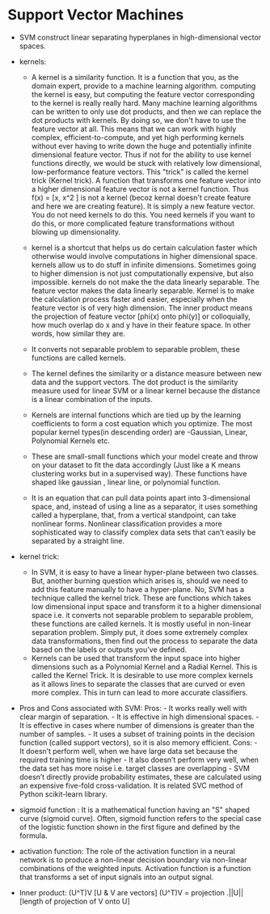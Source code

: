 # Support Vector Machines

  - SVM construct linear separating hyperplanes in high-dimensional vector spaces.
  - kernels: 
	- A kernel is a similarity function. It is a function that you, as the domain expert, provide 
		to a machine learning algorithm. computing the kernel is easy, but computing the feature 
		vector corresponding to the kernel is really really hard. Many machine learning algorithms
		can be written to only use dot products, and then we can replace the dot products with kernels.
		By doing so, we don't have to use the feature vector at all. This means that we can work with 
		highly complex, efficient-to-compute, and yet high performing kernels without ever having to 
		write down the huge and potentially infinite dimensional feature vector. Thus if not for the 
		ability to use kernel functions directly, we would be stuck with relatively low dimensional, 
		low-performance feature vectors. This "trick" is called the kernel trick (Kernel trick). 
		A function that transforms one feature vector into a higher dimensional feature vector is 
		not a kernel function. Thus f(x) = [x, x^2 ] is not a kernel (becoz kernal doesn't create 
		feature and here we are creating feature). It is simply a new feature vector. You do not need 
		kernels to do this. You need kernels if you want to do this, or more complicated feature 
		transformations without blowing up dimensionality.
		
					
	- kernel is a shortcut that helps us do certain calculation faster which otherwise would involve 
		computations in higher dimensional space. kernels allow us to do stuff in infinite dimensions. 
		Sometimes going to higher dimension is not just computationally expensive, but also impossible. 
		kernels do not make the the data linearly separable. The feature vector makes the data linearly 
		separable. Kernel is to make the calculation process faster and easier, especially when 
		the feature vector is of very high dimension. The inner product means the projection of feature 
		vector [phi(x) onto phi(y)] or colloquially, how much overlap do x and y have in their 
		feature space. In other words, how similar they are.
					
	- It converts not separable problem to separable problem, these functions are called kernels. 
	- The kernel defines the similarity or a distance measure between new data and the support vectors. 
		The dot product is the similarity measure used for linear SVM or a linear kernel because 
		the distance is a linear combination of the inputs.
	- Kernels are internal functions which are tied up by the learning coefficients to form a cost 
		equation which you optimize. The most popular kernel types(in descending order) are -Gaussian, 
		Linear, Polynomial Kernels etc.
	- These are small-small functions which your model create and throw on your dataset to fit 
		the data accordingly (Just like a K means clustering works but in a supervised way). These functions 
		have shaped like gaussian , linear line, or polynomial function.
	- It is an equation that can pull data points apart into 3-dimensional space, and, instead of 
		using a line as a separator, it uses something called a hyperplane, that, from a vertical standpoint, 
		can take nonlinear forms. Nonlinear classification provides a more sophisticated way to classify
		complex data sets that can’t easily be separated by a straight line.
					
 - kernel trick:
	- In SVM, it is easy to have a linear hyper-plane between two classes. But, another burning question 
		which arises is, should we need to add this feature manually to have a hyper-plane. No, SVM has a 
		technique called the kernel trick. These are functions which takes low dimensional input space and 
		transform it to a higher dimensional space i.e. it converts not separable problem to separable problem, 
		these functions are called kernels. It is mostly useful in non-linear separation problem. Simply put, 
		it does some extremely complex data transformations, then find out the process to separate the data
		based on the labels or outputs you’ve defined.
	- Kernels can be used that transform the input space into higher dimensions such as a Polynomial Kernel 
		and a Radial Kernel. This is called the Kernel Trick. It is desirable to use more complex kernels 
		as it allows lines to separate the classes that are curved or even more complex. 
		This in turn can lead to more accurate classifiers.
			
 - Pros and Cons associated with SVM:
	Pros:
		- It works really well with clear margin of separation.
		- It is effective in high dimensional spaces.
		- It is effective in cases where number of dimensions is greater than the number of samples.
		- It uses a subset of training points in the decision function (called support vectors), 
			so it is also memory efficient.
	Cons:
		- It doesn’t perform well, when we have large data set because the required training time is higher
		- It also doesn’t perform very well, when the data set has more noise i.e. target classes are overlapping
		- SVM doesn’t directly provide probability estimates, these are calculated using an expensive 
			five-fold cross-validation. It is related SVC method of Python scikit-learn library.
			
 - sigmoid function :
	It is a mathematical function having an "S" shaped curve (sigmoid curve). Often, sigmoid function refers 
	to the special case of the logistic function shown in the first figure and defined by the formula.
			
 - activation function: 
	The role of the activation function in a neural network is to produce a non-linear decision boundary
	via non-linear combinations of the weighted inputs. Activation function is a function that transforms
	a set of input signals into an output signal.

 - Inner product: 	(U^T)V [U & V are vectors]
			(U^T)V  = projection .||U|| [length of projection of V onto U]
			

